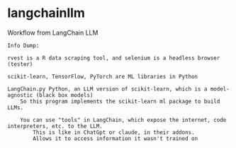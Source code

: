 # langchainllm

Workflow from LangChain LLM


    Info Dump:

    rvest is a R data scraping tool, and selenium is a headless browser (tester)

    scikit-learn, TensorFlow, PyTorch are ML libraries in Python

    LangChain.py Python, an LLM version of scikit-learn, which is a model-agnostic (black box models)
        So this program implements the scikit-learn ml package to build LLMs.

        You can use "tools" in LangChain, which expose the internet, code interpreters, etc. to the LLM.
            This is like in ChatGpt or claude, in their addons.
            Allows it to access information it wasn't trained on
            

    